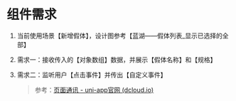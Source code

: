 # 组件需求

1. 当前使用场景【新增假体】，设计图参考【蓝湖——假体列表_显示已选择的全部】

2. 需求一：接收传入的【对象数组】数据，并展示【假体名称】和【规格】

3. 需求二：监听用户【点击事件】并传出【自定义事件】

   > 参考：[页面通讯 - uni-app官网 (dcloud.io)](https://uniapp.dcloud.io/collocation/frame/communication)

